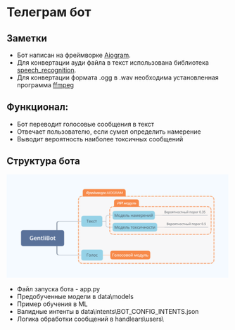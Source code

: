 # Телеграм бот

## Заметки
+ Бот написан на фреймворке [Aiogram](https://docs.aiogram.dev/en/latest/).
+ Для конвертации ауди файла в текст использована библиотека [speech_recognition](https://pypi.org/project/SpeechRecognition/).
+ Для конвертации формата .ogg в .wav необходима установленная программа [ffmpeg](https://ffmpeg.org/)

## Функционал:
+ Бот переводит голосовые сообщения в текст
+ Отвечает пользователю, если сумел определить намерение
+ Выводит вероятность наиболее токсичных сообщений


## Cтруктура бота

![Cтруктура бота](img\GentliBot.png)

+ Файл запуска бота - app.py
+ Предобученные модели в data\models
+ Пример обучения в ML
+ Валидные интенты в data\intents\BOT_CONFIG_INTENTS.json
+ Логика обработки сообщений в handlears\users\

